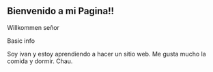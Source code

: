 ## Bienvenido a mi Pagina!!

Willkommen señor

Basic info

Soy ivan y estoy aprendiendo a hacer un sitio web. 
Me gusta mucho la comida y dormir. Chau.
